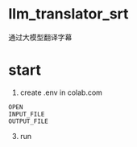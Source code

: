 # llm_translator_srt
通过大模型翻译字幕



# start
1. create .env in colab.com 
```
OPEN
INPUT_FILE
OUTPUT_FILE
```
3. run
